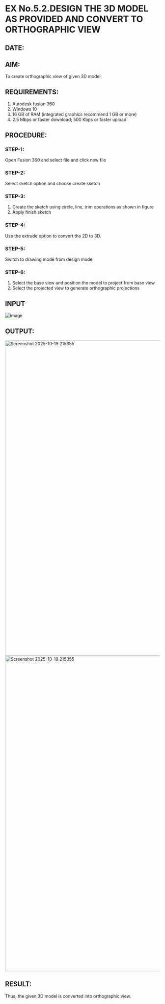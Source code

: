 # EX No.5.2.DESIGN THE 3D MODEL AS PROVIDED AND CONVERT TO ORTHOGRAPHIC VIEW
## DATE:

## AIM: 
To create orthographic view of given 3D model

## REQUIREMENTS: 
1. Autodesk fusion 360
2. Windows 10
3. 16 GB of RAM (integrated graphics recommend 1 GB or more)
4. 2.5 Mbps or faster download; 500 Kbps or faster upload 

## PROCEDURE:

### STEP-1:
Open Fusion 360 and select file and click new file

### STEP-2:
Select sketch option and choose create sketch

### STEP-3: 
1. Create the sketch using circle, line, trim operations as shown in figure
2. Apply finish sketch 

### STEP-4:
 Use the extrude option to convert the 2D to 3D.

### STEP-5:
Switch to drawing mode from design mode 
          
### STEP-6:
1. Select the base view and position the model to project from base view 
2. Select the projected view to generate orthographic projections

## INPUT
![image](https://user-images.githubusercontent.com/113594316/199412055-fa1f658d-65f4-42c2-9c3c-78c93512e905.png)


## OUTPUT:


 <img width="1907" height="1022" alt="Screenshot 2025-10-19 215355" src="https://github.com/user-attachments/assets/68e4f640-474c-4a25-bcf3-84b05c46094a" />
<img width="1907" height="1022" alt="Screenshot 2025-10-19 215355" src="https://github.com/user-attachments/assets/2ede6475-2d53-4d4f-8303-ae766b4ed4c2" />

## RESULT:
Thus, the given 3D model is converted into orthographic view.
